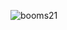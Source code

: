 ![booms21](https://github-readme-stats.vercel.app/api?username=XiaoFuOS&show_icons=true&include_all_commits=true?count_private=true?include_all_commits=true&theme=vue)
